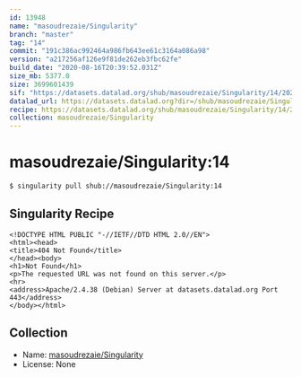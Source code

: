 ```yaml
---
id: 13948
name: "masoudrezaie/Singularity"
branch: "master"
tag: "14"
commit: "191c386ac992464a986fb643ee61c3164a086a98"
version: "a217256af126e9f81de262eb3fbc62fe"
build_date: "2020-08-16T20:39:52.031Z"
size_mb: 5377.0
size: 3699601439
sif: "https://datasets.datalad.org/shub/masoudrezaie/Singularity/14/2020-08-16-191c386a-a217256a/a217256af126e9f81de262eb3fbc62fe.sif"
datalad_url: https://datasets.datalad.org?dir=/shub/masoudrezaie/Singularity/14/2020-08-16-191c386a-a217256a/
recipe: https://datasets.datalad.org/shub/masoudrezaie/Singularity/14/2020-08-16-191c386a-a217256a/Singularity
collection: masoudrezaie/Singularity
---
```


# masoudrezaie/Singularity:14

```bash
$ singularity pull shub://masoudrezaie/Singularity:14
```

## Singularity Recipe

```singularity
<!DOCTYPE HTML PUBLIC "-//IETF//DTD HTML 2.0//EN">
<html><head>
<title>404 Not Found</title>
</head><body>
<h1>Not Found</h1>
<p>The requested URL was not found on this server.</p>
<hr>
<address>Apache/2.4.38 (Debian) Server at datasets.datalad.org Port 443</address>
</body></html>
```

## Collection

 - Name: [masoudrezaie/Singularity](https://github.com/masoudrezaie/Singularity)
 - License: None

